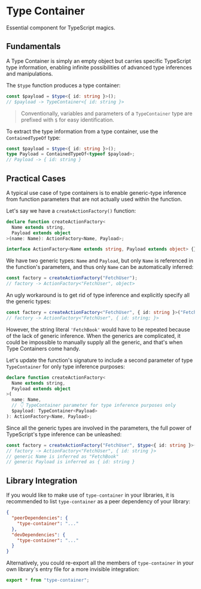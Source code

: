 # Type Container

Essential component for TypeScript magics.

## Fundamentals

A Type Container is simply an empty object but carries specific TypeScript type information, enabling infinite possibilities of advanced type inferences and manipulations.

The `$type` function produces a type container:

```ts
const $payload = $type<{ id: string }>();
// $payload -> TypeContainer<{ id: string }>
```

> Conventionally, variables and parameters of a `TypeContainer` type are prefixed with `$` for easy identification.

To extract the type information from a type container, use the `ContainedTypeOf` type:

```ts
const $payload = $type<{ id: string }>();
type Payload = ContainedTypeOf<typeof $payload>;
// Payload -> { id: string }
```

## Practical Cases

A typical use case of type containers is to enable generic-type inference from function parameters that are not actually used within the function.

Let's say we have a `createActionFactory()` function:

```ts
declare function createActionFactory<
  Name extends string,
  Payload extends object
>(name: Name): ActionFactory<Name, Payload>;

interface ActionFactory<Name extends string, Payload extends object> {}
```

We have two generic types: `Name` and `Payload`, but only `Name` is referenced in the function's parameters, and thus only `Name` can be automatically inferred:

```ts
const factory = createActionFactory("FetchUser");
// factory -> ActionFactory<"FetchUser", object>
```

An ugly workaround is to get rid of type inference and explicitly specify all the generic types:

```ts
const factory = createActionFactory<"FetchUser", { id: string }>("FetchUser");
// factory -> ActionFactory<"FetchUser", { id: string; }>
```

However, the string literal `'FetchBook'` would have to be repeated because of the lack of generic inference. When the generics are complicated, it could be impossible to manually supply all the generic, and that's when Type Containers come handy.

Let's update the function's signature to include a second parameter of type `TypeContainer` for only type inference purposes:

```ts
declare function createActionFactory<
  Name extends string,
  Payload extends object
>(
  name: Name,
  // 👇 TypeContainer parameter for type inference purposes only
  $payload: TypeContainer<Payload>
): ActionFactory<Name, Payload>;
```

Since all the generic types are involved in the parameters, the full power of TypeScript's type inference can be unleashed:

```ts
const factory = createActionFactory("FetchUser", $type<{ id: string }>());
// factory -> ActionFactory<"FetchUser", { id: string }>
// generic Name is inferred as "FetchBook"
// generic Payload is inferred as { id: string }
```

## Library Integration

If you would like to make use of `type-container` in your libraries, it is recommended to list `type-container` as a peer dependency of your library:

```json
{
  "peerDependencies": {
    "type-container": "..."
  },
  "devDependencies": {
    "type-container": "..."
  }
}
```

Alternatively, you could re-export all the members of `type-container` in your own library's entry file for a more invisible integration:

```ts
export * from "type-container";
```
